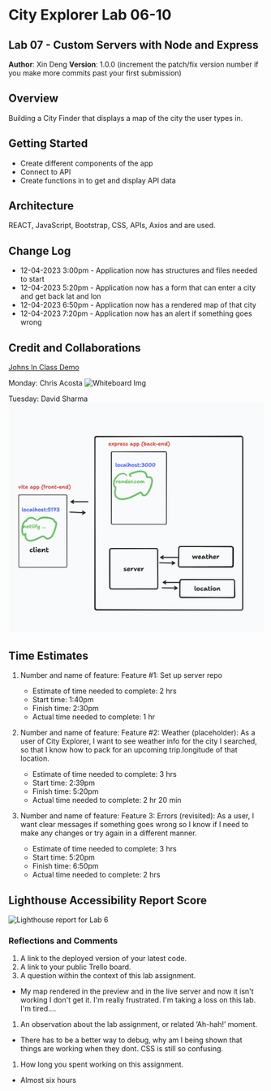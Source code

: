 # City Explorer Lab 06-10


## Lab 07 - Custom Servers with Node and Express

**Author**: Xin Deng
**Version**: 1.0.0 (increment the patch/fix version number if you make more commits past your first submission)

## Overview
<!-- Provide a high level overview of what this application is and why you are building it, beyond the fact that it's an assignment for this class. (i.e. What's your problem domain?) -->

Building a City Finder that displays a map of the city the user types in.
## Getting Started
<!-- What are the steps that a user must take in order to build this app on their own machine and get it running? -->

- Create different components of the app
- Connect to API
- Create functions in to get and display API data



## Architecture
<!-- Provide a detailed description of the application design. What technologies (languages, libraries, etc) you're using, and any other relevant design information. -->
REACT, JavaScript, Bootstrap, CSS, APIs, Axios and are used.

## Change Log
<!-- Use this area to document the iterative changes made to your application as each feature is successfully implemented. Use time stamps. Here's an example:

01-01-2001 4:59pm - Application now has a fully-functional express server, with a GET route for the location resource. -->

- 12-04-2023 3:00pm - Application now has structures and files needed to start
- 12-04-2023 5:20pm - Application now has a form that can enter a city and get back lat and lon
- 12-04-2023 6:50pm - Application now has a rendered map of that city
- 12-04-2023 7:20pm - Application now has an alert if something goes wrong 

## Credit and Collaborations
<!-- Give credit (and a link) to other people or resources that helped you build this application. -->

[Johns In Class Demo](https://github.com/codefellows/seattle-code-301d110/tree/main/class-07/demo)

Monday: Chris Acosta
![Whiteboard Img](src/assets/whiteboard.png)

Tuesday: David Sharma
![Whiteboard Img](whiteboard2.png)


## Time Estimates

1. Number and name of feature: Feature #1: Set up server repo
    - Estimate of time needed to complete: 2 hrs
    - Start time: 1:40pm
    - Finish time: 2:30pm
    - Actual time needed to complete: 1 hr

1. Number and name of feature: Feature #2: Weather (placeholder): As a user of City Explorer, I want to see weather info for the city I searched, so that I know how to pack for an upcoming trip.longitude of that location.
    - Estimate of time needed to complete: 3 hrs
    - Start time: 2:39pm
    - Finish time: 5:20pm
    - Actual time needed to complete: 2 hr 20 min

1. Number and name of feature: Feature 3: Errors (revisited): As a user, I want clear messages if something goes wrong so I know if I need to make any changes or try again in a different manner.
    - Estimate of time needed to complete: 3 hrs
    - Start time: 5:20pm
    - Finish time: 6:50pm
    - Actual time needed to complete: 2 hrs



## Lighthouse Accessibility Report Score

![Lighthouse report for Lab 6](src/assets/lighthouse1.png)

### Reflections and Comments

1. A link to the deployed version of your latest code.
1. A link to your public Trello board.
1. A question within the context of this lab assignment.
- My map rendered in the preview and in the live server and now it isn't working I don't get it. I'm really frustrated. I'm taking a loss on this lab. I'm tired....
1. An observation about the lab assignment, or related ‘Ah-hah!’ moment.
- There has to be a better way to debug, why am I being shown that things are working when they dont. CSS is still so confusing. 

1. How long you spent working on this assignment.
  - Almost six hours 